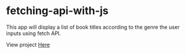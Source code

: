 # fetching-api-with-js
This app will display a list of book titles according to the genre the user inputs using fetch API.


View project [Here](https://fetch-api-js.firebaseapp.com/)
